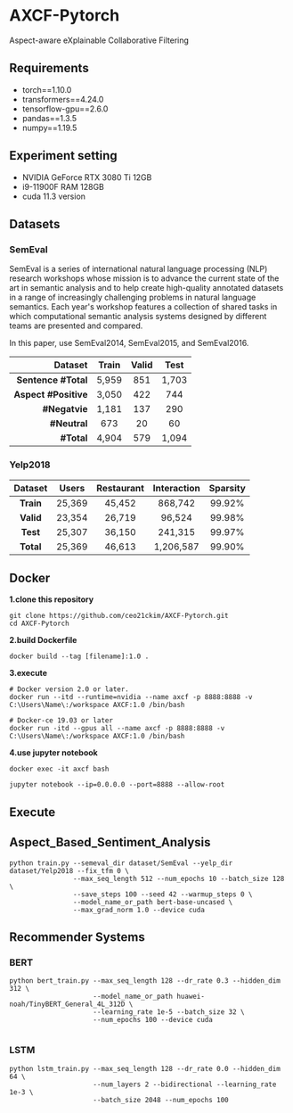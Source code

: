 # AXCF-Pytorch

Aspect-aware eXplainable Collaborative Filtering

## Requirements

- torch==1.10.0
- transformers==4.24.0
- tensorflow-gpu==2.6.0
- pandas==1.3.5
- numpy==1.19.5

## Experiment setting

- NVIDIA GeForce RTX 3080 Ti 12GB
- i9-11900F RAM 128GB
- cuda 11.3 version

## Datasets

### SemEval

SemEval is a series of international natural language processing (NLP) research workshops whose mission is to advance the current state of the art in semantic analysis and to help create high-quality annotated datasets in a range of increasingly challenging problems in natural language semantics. Each year's workshop features a collection of shared tasks in which computational semantic analysis systems designed by different teams are presented and compared.

In this paper, use SemEval2014, SemEval2015, and SemEval2016. 

| **Dataset** | **Train** | **Valid** | **Test** |
|--------:|:--------:|:--------:|:--------:|
| **Sentence #Total** | 5,959 | 851 | 1,703 |
| **Aspect #Positive** | 3,050 | 422 | 744 |
| **#Negatvie** | 1,181 | 137 | 290 |
| **#Neutral** | 673 | 20 | 60 |
| **#Total** | 4,904 | 579 | 1,094 |

### Yelp2018

| **Dataset** | Users | Restaurant | Interaction | Sparsity |
|:-------:|:-------:|:-------:|:-------:| :------: |
| **Train** | 25,369 | 45,452 | 868,742 | 99.92% |
| **Valid** | 23,354 | 26,719 | 96,524 | 99.98% |
| **Test** | 25,307 | 36,150 | 241,315 | 99.97% |
| **Total**| 25,369 | 46,613 | 1,206,587 | 99.90% |


## Docker 
**1.clone this repository**
``` 
git clone https://github.com/ceo21ckim/AXCF-Pytorch.git
cd AXCF-Pytorch
```

**2.build Dockerfile**
```
docker build --tag [filename]:1.0 .
```

**3.execute**

```
# Docker version 2.0 or later.
docker run --itd --runtime=nvidia --name axcf -p 8888:8888 -v C:\Users\Name\:/workspace AXCF:1.0 /bin/bash
```

```
# Docker-ce 19.03 or later
docker run -itd --gpus all --name axcf -p 8888:8888 -v C:\Users\Name\:/workspace AXCF:1.0 /bin/bash
```

**4.use jupyter notebook**
```
docker exec -it axcf bash

jupyter notebook --ip=0.0.0.0 --port=8888 --allow-root
```

## Execute

## Aspect_Based_Sentiment_Analysis

```
python train.py --semeval_dir dataset/SemEval --yelp_dir dataset/Yelp2018 --fix_tfm 0 \
                --max_seq_length 512 --num_epochs 10 --batch_size 128 \
                --save_steps 100 --seed 42 --warmup_steps 0 \
                --model_name_or_path bert-base-uncased \
                --max_grad_norm 1.0 --device cuda
```


## Recommender Systems

### BERT

```
python bert_train.py --max_seq_length 128 --dr_rate 0.3 --hidden_dim 312 \
                     --model_name_or_path huawei-noah/TinyBERT_General_4L_312D \
                     --learning_rate 1e-5 --batch_size 32 \
                     --num_epochs 100 --device cuda
                     
```

### LSTM

```
python lstm_train.py --max_seq_length 128 --dr_rate 0.0 --hidden_dim 64 \
                     --num_layers 2 --bidirectional --learning_rate 1e-3 \
                     --batch_size 2048 --num_epochs 100
                     
```
